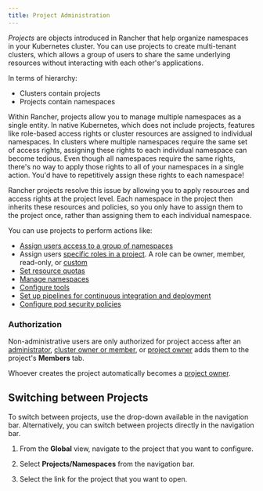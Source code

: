 ```yaml
---
title: Project Administration
---
```


<head>
  <link rel="canonical" href="https://ranchermanager.docs.rancher.com/pages-for-subheaders/manage-projects"/>
</head>

_Projects_ are objects introduced in Rancher that help organize namespaces in your Kubernetes cluster. You can use projects to create multi-tenant clusters, which allows a group of users to share the same underlying resources without interacting with each other's applications.

In terms of hierarchy:

- Clusters contain projects
- Projects contain namespaces

Within Rancher, projects allow you to manage multiple namespaces as a single entity. In native Kubernetes, which does not include projects, features like role-based access rights or cluster resources are assigned to individual namespaces. In clusters where multiple namespaces require the same set of access rights, assigning these rights to each individual namespace can become tedious. Even though all namespaces require the same rights, there's no way to apply those rights to all of your namespaces in a single action. You'd have to repetitively assign these rights to each namespace!

Rancher projects resolve this issue by allowing you to apply resources and access rights at the project level. Each namespace in the project then inherits these resources and policies, so you only have to assign them to the project once, rather than assigning them to each individual namespace.

You can use projects to perform actions like:

- [Assign users access to a group of namespaces](add-users-to-projects.md)
- Assign users [specific roles in a project](../authentication-permissions-and-global-configuration/manage-role-based-access-control-rbac/cluster-and-project-roles.md#project-roles). A role can be owner, member, read-only, or [custom](../authentication-permissions-and-global-configuration/manage-role-based-access-control-rbac/custom-roles.md)
- [Set resource quotas](manage-project-resource-quotas/manage-project-resource-quotas.md)
- [Manage namespaces](manage-namespaces.md)
- [Configure tools](../../../reference-guides/rancher-project-tools/rancher-project-tools.md)
- [Set up pipelines for continuous integration and deployment](ci-cd-pipelines.md)
- [Configure pod security policies](manage-pod-security-policies.md)

### Authorization

Non-administrative users are only authorized for project access after an [administrator](../authentication-permissions-and-global-configuration/manage-role-based-access-control-rbac/global-permissions.md), [cluster owner or member](../authentication-permissions-and-global-configuration/manage-role-based-access-control-rbac/cluster-and-project-roles.md#cluster-roles), or [project owner](../authentication-permissions-and-global-configuration/manage-role-based-access-control-rbac/cluster-and-project-roles.md#project-roles) adds them to the project's **Members** tab.

Whoever creates the project automatically becomes a [project owner](../authentication-permissions-and-global-configuration/manage-role-based-access-control-rbac/cluster-and-project-roles.md#project-roles).

## Switching between Projects

To switch between projects, use the drop-down available in the navigation bar. Alternatively, you can switch between projects directly in the navigation bar.

1. From the **Global** view, navigate to the project that you want to configure.

1. Select **Projects/Namespaces** from the navigation bar.

1. Select the link for the project that you want to open.
